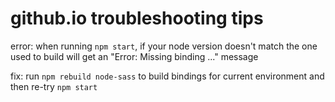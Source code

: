 # github.io troubleshooting tips

error:
when running `npm start`, if your node version doesn't match the one used to build will get an "Error: Missing binding ..." message

fix:
run `npm rebuild node-sass` to build bindings for current environment and then re-try `npm start`